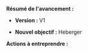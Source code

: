 **Résumé de l'avancement :**

- **Version :** V1

- **Nouvel objectif :** Heberger

**Actions à entreprendre :**
